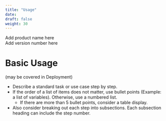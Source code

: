 ```yaml
---
title: "Usage"
date:
draft: false
weight: 30
---
```


Add product name here  
Add version number here  

# Basic Usage  

(may be covered in Deployment)

- Describe a standard task or use case step by step.
- If the order of a list of items does not matter, use bullet points (Example: a list of variables). Otherwise, use a numbered list.
  - If there are more than 5 bullet points, consider a table display.
- Also consider breaking out each step into subsections. Each subsection heading can include the step number.  
